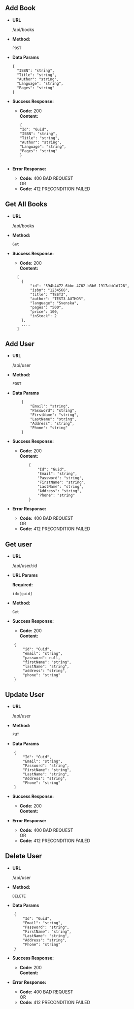 **Add Book** 
------
* **URL**

  /api/books

* **Method:**
  
  `POST`
  
* **Data Params**

  ```
  {
	"ISBN": "string",
	"Title": "string",
	"Author": "string",
	"Language": "string",
	"Pages": "string"
  }
  ```
* **Success Response:**

  * **Code:** 200 <br />
    **Content:** 
     ```
    {
    "Id": "Guid",
    "ISBN": "string",
    "Title": "string",
    "Author": "string",
    "Language": "string",
    "Pages": "string"
    }
  ```
* **Error Response:**

  * **Code:** 400 BAD REQUEST <br />
  OR
  * **Code:** 412 PRECONDITION FAILED 


**Get All Books** 
------
* **URL**

  /api/books

* **Method:**
  
  `Get`
  
* **Success Response:**

  * **Code:** 200 <br />
    **Content:** 
  ```
    [
      {
          "id": "594b4472-6bbc-4762-b3b6-1917abb1d728",
          "isbn": "1234566",
          "title": "TEST3",
          "author": "TEST3 AUTHOR",
          "language": "Svenska",
          "pages": "500",
          "price": 100,
          "inStock": 2
      },
      ....
    ]
  ```

**Add User** 
------
* **URL**

  /api/user

* **Method:**
  
  `POST`
  
* **Data Params**

	```
		{
			"Email": "string",
			"Password": "string",
			"FirstName": "string",
			"LastName": "string",
			"Address": "string",
			"Phone": "string"
		}
	```
* **Success Response:**

  * **Code:** 200 <br />
    **Content:** 
	```
		{
			"Id": "Guid",
			"Email": "string",
			"Password": "string",
			"FirstName": "string",
			"LastName": "string",
			"Address": "string",
			"Phone": "string"
		}
	```

* **Error Response:**

  * **Code:** 400 BAD REQUEST <br />
  OR
  * **Code:** 412 PRECONDITION FAILED 

**Get user** 
------
* **URL**

  /api/user/:id

*  **URL Params**

   **Required:**
 
   `id=[guid]`

* **Method:**
  
  `Get`
  
* **Success Response:**

  * **Code:** 200 <br />
    **Content:** 
```
	{
		"id": "Guid",
		"email": "string",
		"password": null,
		"firstName": "string",
		"lastName": "string",
		"address": "string",
		"phone": "string"
	}
```

**Update User** 
------
* **URL**

  /api/user

* **Method:**
  
  `PUT`
  
* **Data Params**

```
	{
		"Id": "Guid",	
		"Email": "string",
		"Password": "string",
		"FirstName": "string",
		"LastName": "string",
		"Address": "string",
		"Phone": "string"
	}
```
* **Success Response:**

  * **Code:** 200 <br />
    **Content:** 

* **Error Response:**

  * **Code:** 400 BAD REQUEST <br />
  OR
  * **Code:** 412 PRECONDITION FAILED 
    
**Delete User** 
------
* **URL**

  /api/user

* **Method:**
  
  `DELETE`
  
* **Data Params**

```
	{
		"Id": "Guid",	
		"Email": "string",
		"Password": "string",
		"FirstName": "string",
		"LastName": "string",
		"Address": "string",
		"Phone": "string"
	}
```
* **Success Response:**

  * **Code:** 200 <br />
    **Content:** 

* **Error Response:**

  * **Code:** 400 BAD REQUEST <br />
  OR
  * **Code:** 412 PRECONDITION FAILED 


    
    
    
    
    

